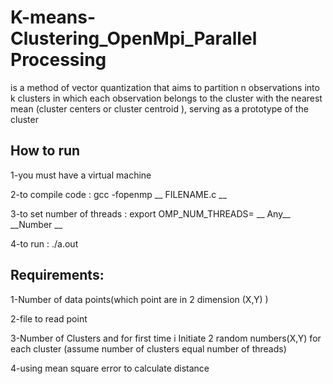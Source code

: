 # K-means-Clustering_OpenMpi_Parallel Processing
is a method of vector quantization that aims to partition n observations into k clusters in which each observation belongs to the cluster with the nearest mean (cluster centers or cluster centroid ), serving as a prototype of the cluster

## How to run 
   1-you must have a virtual machine
   
   2-to compile code : gcc -fopenmp __ FILENAME.c __
   
   3-to set number of threads : export OMP_NUM_THREADS= __ Any__  __Number __ 
   
   4-to run : ./a.out 


## Requirements:
   1-Number of data points(which point are in 2 dimension (X,Y) )
   
   2-file to read point
   
   3-Number of Clusters and for first time  i Initiate 2 random numbers(X,Y) for each cluster  (assume number of clusters equal number of threads)
   
   4-using mean square error to calculate distance
   
